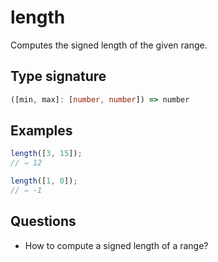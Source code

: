 # length

Computes the signed length of the given range.

## Type signature

<!-- prettier-ignore-start -->
```typescript
([min, max]: [number, number]) => number
```
<!-- prettier-ignore-end -->

## Examples

<!-- prettier-ignore-start -->
```javascript
length([3, 15]);
// ⇒ 12
```

```javascript
length([1, 0]);
// ⇒ -1
```
<!-- prettier-ignore-end -->

## Questions

- How to compute a signed length of a range?
